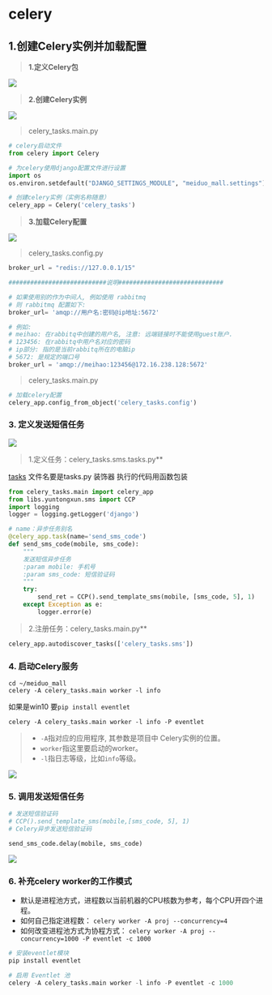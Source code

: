 # celery
## 1.创建Celery实例并加载配置
> **1.定义Celery包**

![](https://gitee.com/sinoeast/imgs/raw/master/img/20220806153258.png)



> **2.创建Celery实例**

![](https://gitee.com/sinoeast/imgs/raw/master/img/20220806153308.png)


> celery_tasks.main.py

```python
# celery启动文件
from celery import Celery

# 为celery使用django配置文件进行设置
import os
os.environ.setdefault("DJANGO_SETTINGS_MODULE", "meiduo_mall.settings")

# 创建celery实例（实例名称随意）
celery_app = Celery('celery_tasks')
```

> **3.加载Celery配置**

![](https://gitee.com/sinoeast/imgs/raw/master/img/20220806153355.png)


> celery_tasks.config.py

```python
broker_url = "redis://127.0.0.1/15"

###########################说明#############################

# 如果使用别的作为中间人, 例如使用 rabbitmq
# 则 rabbitmq 配置如下:
broker_url= 'amqp://用户名:密码@ip地址:5672'

# 例如: 
# meihao: 在rabbitq中创建的用户名, 注意: 远端链接时不能使用guest账户.
# 123456: 在rabbitq中用户名对应的密码
# ip部分: 指的是当前rabbitq所在的电脑ip
# 5672: 是规定的端口号
broker_url = 'amqp://meihao:123456@172.16.238.128:5672'
```

> celery_tasks.main.py

```python
# 加载celery配置
celery_app.config_from_object('celery_tasks.config')
```

### 3. 定义发送短信任务

![](https://gitee.com/sinoeast/imgs/raw/master/img/20220806153528.png)



> 1.定义任务：celery_tasks.sms.tasks.py**

[tasks](https://docs.celeryproject.org/en/latest/userguide/tasks.html)
文件名要是tasks.py
装饰器
执行的代码用函数包装
```python
from celery_tasks.main import celery_app
from libs.yuntongxun.sms import CCP
import logging
logger = logging.getLogger('django')

# name：异步任务别名
@celery_app.task(name='send_sms_code')
def send_sms_code(mobile, sms_code):
    """
    发送短信异步任务
    :param mobile: 手机号
    :param sms_code: 短信验证码
    """
    try:
        send_ret = CCP().send_template_sms(mobile, [sms_code, 5], 1)
    except Exception as e:
        logger.error(e)
```
> 2.注册任务：celery_tasks.main.py**

```python
celery_app.autodiscover_tasks(['celery_tasks.sms'])
```

### 4. 启动Celery服务

```shell
cd ~/meiduo_mall
celery -A celery_tasks.main worker -l info
```
如果是win10
要`pip install eventlet`
```shell
celery -A celery_tasks.main worker -l info -P eventlet
```
> -   `-A`指对应的应用程序, 其参数是项目中 Celery实例的位置。
> -   `worker`指这里要启动的worker。
> -   `-l`指日志等级，比如`info`等级。

![](https://gitee.com/sinoeast/imgs/raw/master/img/20220806154033.png)


### 5. 调用发送短信任务

```python
# 发送短信验证码
# CCP().send_template_sms(mobile,[sms_code, 5], 1)
# Celery异步发送短信验证码

send_sms_code.delay(mobile, sms_code)
```

![](https://gitee.com/sinoeast/imgs/raw/master/img/20220806154233.png)


### 6. 补充celery worker的工作模式

-   默认是进程池方式，进程数以当前机器的CPU核数为参考，每个CPU开四个进程。
-   如何自己指定进程数： `celery worker -A proj --concurrency=4`
-   如何改变进程池方式为协程方式： `celery worker -A proj --concurrency=1000 -P eventlet -c 1000`

```python
# 安装eventlet模块
pip install eventlet

# 启用 Eventlet 池
celery -A celery_tasks.main worker -l info -P eventlet -c 1000
```